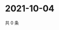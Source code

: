# 2021-10-04

共 0 条

<!-- BEGIN WEIBO -->
<!-- 最后更新时间 Mon Oct 04 2021 08:43:11 GMT+0800 (China Standard Time) -->

<!-- END WEIBO -->
